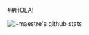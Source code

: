##HOLA!


![j-maestre's github stats](https://github-readme-stats.vercel.app/api?username=j-maestre&theme=gruvbox&show_icons=true)
